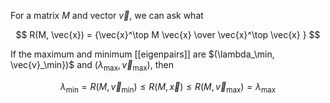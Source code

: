 For a matrix $M$ and vector $\vec{v}$, we can ask what

$$
R(M, \vec{x}) = {\vec{x}^\top M \vec{x} \over \vec{x}^\top \vec{x} }
$$

If the maximum and minimum [[eigenpairs]] are $(\lambda\_\min, \vec{v}\_\min})$ and $(\lambda_{\max}, \vec{v}_{\max})$, then

$$
\lambda_\min = R(M, \vec{v}_\min) \leq R(M, \vec{x}) \leq R(M, \vec{v}_\max) = \lambda_\max
$$